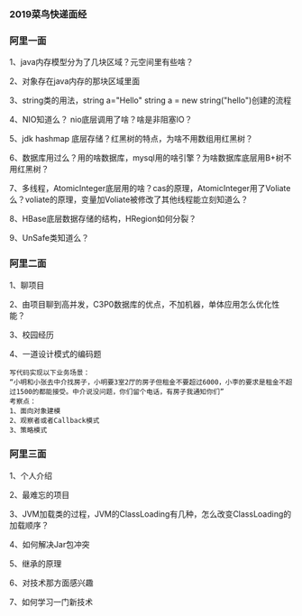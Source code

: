 ### 2019菜鸟快递面经

### 阿里一面

1、java内存模型分为了几块区域？元空间里有些啥？

2、对象存在java内存的那块区域里面

3、string类的用法，string a="Hello" string a = new string("hello")创建的流程

4、NIO知道么？ nio底层调用了啥？啥是非阻塞IO？

5、jdk hashmap 底层存储？红黑树的特点，为啥不用数组用红黑树？

6、数据库用过么？用的啥数据库，mysql用的啥引擎？为啥数据库底层用B+树不用红黑树？

7、多线程，AtomicInteger底层用的啥？cas的原理，AtomicInteger用了Voliate么？voliate的原理，变量加Voliate被修改了其他线程能立刻知道么？

8、HBase底层数据存储的结构，HRegion如何分裂？

9、UnSafe类知道么？

### 阿里二面

1、聊项目

2、由项目聊到高并发，C3P0数据库的优点，不加机器，单体应用怎么优化性能？

3、校园经历

4、一道设计模式的编码题

	写代码实现以下业务场景：
	“小明和小张去中介找房子，小明要3室2厅的房子但租金不要超过6000，小李的要求是租金不超过1500的都能接受。中介说没问题，你们留个电话，有房子我通知你们”
	考察点：
	1、面向对象建模
	2、观察者或者Callback模式
	3、策略模式

### 阿里三面

1、个人介绍

2、最难忘的项目

3、JVM加载类的过程，JVM的ClassLoading有几种，怎么改变ClassLoading的加载顺序？

4、如何解决Jar包冲突

5、继承的原理

6、对技术那方面感兴趣

7、如何学习一门新技术

